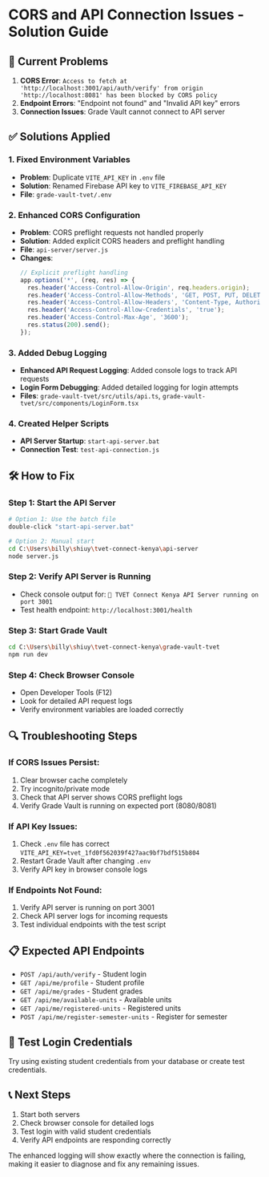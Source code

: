 # CORS and API Connection Issues - Solution Guide

## 🚨 **Current Problems**
1. **CORS Error**: `Access to fetch at 'http://localhost:3001/api/auth/verify' from origin 'http://localhost:8081' has been blocked by CORS policy`
2. **Endpoint Errors**: "Endpoint not found" and "Invalid API key" errors
3. **Connection Issues**: Grade Vault cannot connect to API server

## ✅ **Solutions Applied**

### 1. **Fixed Environment Variables**
- **Problem**: Duplicate `VITE_API_KEY` in `.env` file
- **Solution**: Renamed Firebase API key to `VITE_FIREBASE_API_KEY`
- **File**: `grade-vault-tvet/.env`

### 2. **Enhanced CORS Configuration**
- **Problem**: CORS preflight requests not handled properly
- **Solution**: Added explicit CORS headers and preflight handling
- **File**: `api-server/server.js`
- **Changes**:
  ```javascript
  // Explicit preflight handling
  app.options('*', (req, res) => {
    res.header('Access-Control-Allow-Origin', req.headers.origin);
    res.header('Access-Control-Allow-Methods', 'GET, POST, PUT, DELETE, OPTIONS, HEAD, PATCH');
    res.header('Access-Control-Allow-Headers', 'Content-Type, Authorization, x-api-key, Accept, Origin, X-Requested-With');
    res.header('Access-Control-Allow-Credentials', 'true');
    res.header('Access-Control-Max-Age', '3600');
    res.status(200).send();
  });
  ```

### 3. **Added Debug Logging**
- **Enhanced API Request Logging**: Added console logs to track API requests
- **Login Form Debugging**: Added detailed logging for login attempts
- **Files**: `grade-vault-tvet/src/utils/api.ts`, `grade-vault-tvet/src/components/LoginForm.tsx`

### 4. **Created Helper Scripts**
- **API Server Startup**: `start-api-server.bat`
- **Connection Test**: `test-api-connection.js`

## 🛠️ **How to Fix**

### **Step 1: Start the API Server**
```bash
# Option 1: Use the batch file
double-click "start-api-server.bat"

# Option 2: Manual start
cd C:\Users\billy\shiuy\tvet-connect-kenya\api-server
node server.js
```

### **Step 2: Verify API Server is Running**
- Check console output for: `🚀 TVET Connect Kenya API Server running on port 3001`
- Test health endpoint: `http://localhost:3001/health`

### **Step 3: Start Grade Vault**
```bash
cd C:\Users\billy\shiuy\tvet-connect-kenya\grade-vault-tvet
npm run dev
```

### **Step 4: Check Browser Console**
- Open Developer Tools (F12)
- Look for detailed API request logs
- Verify environment variables are loaded correctly

## 🔍 **Troubleshooting Steps**

### **If CORS Issues Persist:**
1. Clear browser cache completely
2. Try incognito/private mode
3. Check that API server shows CORS preflight logs
4. Verify Grade Vault is running on expected port (8080/8081)

### **If API Key Issues:**
1. Check `.env` file has correct `VITE_API_KEY=tvet_1fd0f562039f427aac9bf7bdf515b804`
2. Restart Grade Vault after changing `.env`
3. Verify API key in browser console logs

### **If Endpoints Not Found:**
1. Verify API server is running on port 3001
2. Check API server logs for incoming requests
3. Test individual endpoints with the test script

## 📋 **Expected API Endpoints**
- `POST /api/auth/verify` - Student login
- `GET /api/me/profile` - Student profile
- `GET /api/me/grades` - Student grades
- `GET /api/me/available-units` - Available units
- `GET /api/me/registered-units` - Registered units
- `POST /api/me/register-semester-units` - Register for semester

## 🎯 **Test Login Credentials**
Try using existing student credentials from your database or create test credentials.

## 📞 **Next Steps**
1. Start both servers
2. Check browser console for detailed logs
3. Test login with valid student credentials
4. Verify API endpoints are responding correctly

The enhanced logging will show exactly where the connection is failing, making it easier to diagnose and fix any remaining issues.
